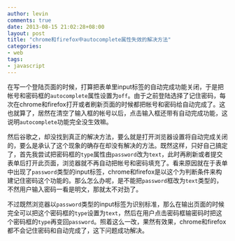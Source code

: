 ```yaml
---
author: levin
comments: true
date: 2013-08-15 21:02:28+08:00
layout: post
title: "chrome和firefox中autocomplete属性失效的解决方法"
categories:
- web
tags:
- javascript
---
```


在写一个登陆页面的时候，打算把表单里input标签的自动完成功能关闭，于是把帐号和密码框的`autocomplete`属性设置为`off`。由于之前登陆选择了记住密码，每次在chrome和firefox打开或者刷新页面的时候都把帐号和密码给自动完成了。<!-- more -->这也就算了，居然在清空了输入框的帐号以后，点击输入框还带有自动完成功能，这说明`autocomplete`功能完全没生效嘛。

然后谷歌之，却没找到真正的解决方法，要么就是打开浏览器设置将自动完成关闭的，要么是承认了这个现象的确存在却没有解决的方法。既然这样，只好自己搞定了，首先我尝试把密码框的`type`属性由`password`改为`text`，此时再刷新或者提交表单后打开此页面，浏览器就不再自动把帐号和密码填充了。看来原因就在于表单中出现了`password`类型的input标签，chrome和firefox是以这个为判断条件来构建记住密码这个功能的。那么怎么办呢，是不能把`password`框改为`text`类型的，不然用户输入密码一看是明文，那就太不对劲了。

不过既然浏览器以`password`类型的input标签为识别标准，那么在输出页面的时候完全可以把这个密码框的`type`设置为`text`，然后在用户点击密码框输密码时把这个密码框的`type`再变回`password`。照着这么一改，果然有效果，chrome和firefox都不会记住密码和自动完成了，这下问题成功解决。
